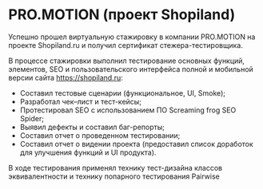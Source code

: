 # PRO.MOTION (проект Shopiland)
Успешно прошел виртуальную стажировку в компании PRO.MOTION на проекте Shopiland.ru и получил сертификат стежера-тестировщика.

В процессе стажировки выполнил тестирование основных функций, элементов, SEO и пользовательского интерфейса полной и мобильной версии сайта https://shopiland.ru:
- Составил тестовые сценарии (функциональное, UI, Smoke);
- Разработал чек–лист и тест-кейсы;
- Протестировал SEO с использованием ПО Screaming frog SEO Spider;
- Выявил дефекты и составил баг-репорты;
- Составил отчет о проведенном тестировании;
- Составил отчет о видении проекта (предоставил список доработок для улучшения функций и UI продукта).

В ходе тестирования применял технику тест-дизайна классов эквивалентности и технику попарного тестирования Pairwise
